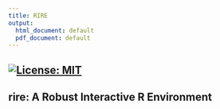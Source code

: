 ```yaml
---
title: RIRE
output:
  html_document: default
  pdf_document: default
---
```

## [![License: MIT](https://img.shields.io/badge/License-MIT-green.svg)](https://opensource.org/licenses/MIT)


## rire: A Robust Interactive R Environment

